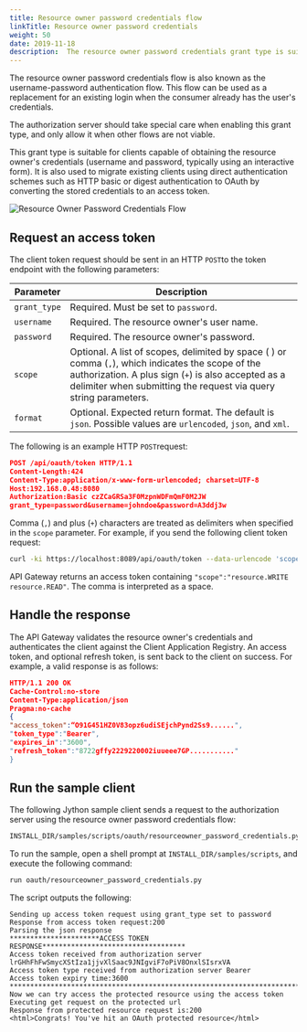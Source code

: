 ```yaml
---
title: Resource owner password credentials flow
linkTitle: Resource owner password credentials
weight: 50
date: 2019-11-18
description:  The resource owner password credentials grant type is suitable in cases where the resource owner has a trust relationship with the client (for example, the device operating system or a highly privileged application).
---
```


The resource owner password credentials flow is also known as the username-password authentication flow. This flow can be used as a replacement for an existing login when the consumer already has the user's credentials.

The authorization server should take special care when enabling this grant type, and only allow it when other flows are not viable.

This grant type is suitable for clients capable of obtaining the resource owner's credentials (username and password, typically using an interactive form). It is also used to migrate existing clients using direct authentication schemes such as HTTP basic or digest authentication to OAuth by converting the stored credentials to an access token.

![Resource Owner Password Credentials Flow](/Images/OAuth/APIgw_Resc_own_pwd_cred_flow.png)

## Request an access token

The client token request should be sent in an HTTP `POST`to the token endpoint with the following parameters:

| Parameter    | Description                                                                   |
|--------------|-------------------------------------------------------------------------------|
| `grant_type` | Required. Must be set to `password`.                                          |
| `username`   | Required. The resource owner's user name.                                     |
| `password`   | Required. The resource owner's password.                                      |
| `scope`      | Optional. A list of scopes, delimited by space ( ) or comma (`,`), which indicates the scope of the authorization. A plus sign (`+`) is also accepted as a delimiter when submitting the request via query string  parameters.                                     |
| `format`     | Optional. Expected return format. The default is `json`. Possible values are `urlencoded`,                                                           `json`, and `xml`. |

The following is an example HTTP `POST`request:

```json
POST /api/oauth/token HTTP/1.1
Content-Length:424
Content-Type:application/x-www-form-urlencoded; charset=UTF-8
Host:192.168.0.48:8080
Authorization:Basic czZCaGRSa3F0MzpnWDFmQmF0M2JW
grant_type=password&username=johndoe&password=A3ddj3w
```

Comma (`,`) and plus (`+`) characters are treated as delimiters when specified in the `scope` parameter. For example, if you send the following client token request:

```bash
curl -ki https://localhost:8089/api/oauth/token --data-urlencode 'scope=resource.WRITE,resource.READ'
```

API Gateway returns an access token containing `"scope":"resource.WRITE resource.READ"`. The comma is interpreted as a space.

## Handle the response

The API Gateway validates the resource owner's credentials and authenticates the client against the Client Application Registry. An access token, and optional refresh token, is sent back to the client on success. For example, a valid response is as follows:

```json
HTTP/1.1 200 OK
Cache-Control:no-store
Content-Type:application/json
Pragma:no-cache
{
"access_token":“O91G451HZ0V83opz6udiSEjchPynd2Ss9......",
"token_type":"Bearer",
"expires_in":"3600",
"refresh_token":"8722gffy2229220002iuueee7GP..........."
}
```

## Run the sample client

The following Jython sample client sends a request to the authorization server using the resource owner password credentials flow:

```bash
INSTALL_DIR/samples/scripts/oauth/resourceowner_password_credentials.py
```

To run the sample, open a shell prompt at `INSTALL_DIR/samples/scripts`, and execute the following command:

```bash
run oauth/resourceowner_password_credentials.py
```

The script outputs the following:

```none
Sending up access token request using grant_type set to password
Response from access token request:200
Parsing the json response
**********************ACCESS TOKEN RESPONSE***********************************
Access token received from authorization server lrGHhFhFwSmycXStIza1jjvXlSaac9JNIgviF7oPiV8OnxlSIsrxVA
Access token type received from authorization server Bearer
Access token expiry time:3600
******************************************************************************
Now we can try access the protected resource using the access token
Executing get request on the protected url
Response from protected resource request is:200
<html>Congrats! You've hit an OAuth protected resource</html>
```

